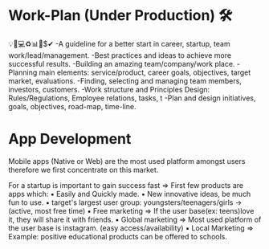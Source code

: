 
# Work-Plan      (Under Production) 🛠
💡📝💻♻📊💱$✔
-A guideline for a better start in career, startup, team work/lead/management.
-Best practices and ideas to achieve more successful results.
-Building an amazing team/company/work place.
-Planning main elements: service/product, career goals, objectives, target market, evaluations.
-Finding, selecting and managing team members, investors, customers.
-Work structure and Principles Design: Rules/Regulations, Employee relations, tasks, t
-Plan and design initiatives, goals, objectives, road-map, time-line.

# App Development
Mobile apps (Native or Web) are the most used platform amongst users therefore we first concentrate on this market.

For a startup is important to gain success fast => First few products are apps which:
▪ Easily and Quickly made.
▪ New innovative ideas, be much fun to use.
▪ target's largest user group: youngsters/teenagers/girls -> (active, most free time)
▪ Free marketing  => If the user base(ex: teens)love it, they will share it with friends.
▪ Global marketing => Most used platform of the user base is instagram. (easy access/availability)
▪ Local Marketing =>  Example: positive educational products can be offered to schools.
